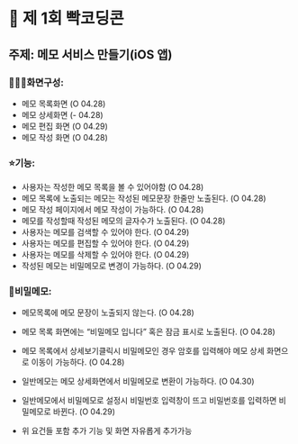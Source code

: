 # 🎉 제 1회 빡코딩콘

## 주제: 메모 서비스 만들기(iOS 앱)

### 👩🏼‍💻화면구성:
- 메모 목록화면 (O 04.28)
- 메모 상세화면 (- 04.28)
- 메모 편집 화면 (O 04.29)
- 메모 작성 화면 (O 04.28)

### ⭐️기능:
- 사용자는 작성한 메모 목록을 볼 수 있어야함 (O 04.28)
- 메모 목록에 노출되는 메모는 작성된 메모문장 한줄만 노출된다. (O 04.28)
- 메모 작성 페이지에서 메모 작성이 가능하다. (O 04.28)
- 메모를 작성할때 작성된 메모의 글자수가 노출된다. (O 04.28)
- 사용자는 메모를 검색할 수 있어야 한다. (O 04.29)
- 사용자는 메모를 편집할 수 있어야 한다. (O 04.29)
- 사용자는 메모를 삭제할 수 있어야 한다. (O 04.29)
- 작성된 메모는 비밀메모로 변경이 가능하다. (O 04.29)

### 🔐비밀메모: 
- 메모목록에 메모 문장이 노출되지 않는다. (O 04.28)
- 메모 목록 화면에는 “비밀메모 입니다” 혹은 잠금 표시로 노출된다. (O 04.28)
- 메모 목록에서 상세보기클릭시 비밀메모인 경우 암호를 입력해야 메모 상세 화면으로 이동이 가능하다. (O 04.28)
- 일반메모는 메모 상세화면에서 비밀메모로 변환이 가능하다. (O 04.30)
- 일반메모에서 비밀메모로 설정시 비밀번호 입력창이 뜨고 비밀번호를 입력하면 비밀메모로 바뀐다. (O 04.29)

- 위 요건들 포함 추가 기능 및 화면 자유롭게 추가가능
